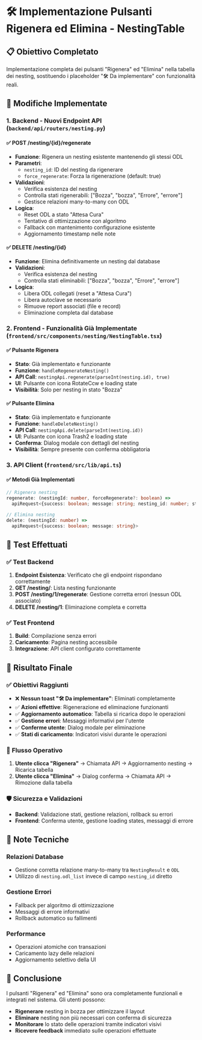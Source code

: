 # 🛠️ Implementazione Pulsanti Rigenera ed Elimina - NestingTable

## 📋 Obiettivo Completato
Implementazione completa dei pulsanti "Rigenera" ed "Elimina" nella tabella dei nesting, sostituendo i placeholder "🛠 Da implementare" con funzionalità reali.

## 🔧 Modifiche Implementate

### 1. **Backend - Nuovi Endpoint API** (`backend/api/routers/nesting.py`)

#### ✅ **POST /nesting/{id}/regenerate**
- **Funzione**: Rigenera un nesting esistente mantenendo gli stessi ODL
- **Parametri**: 
  - `nesting_id`: ID del nesting da rigenerare
  - `force_regenerate`: Forza la rigenerazione (default: true)
- **Validazioni**:
  - Verifica esistenza del nesting
  - Controlla stati rigenerabili: ["Bozza", "bozza", "Errore", "errore"]
  - Gestisce relazioni many-to-many con ODL
- **Logica**:
  - Reset ODL a stato "Attesa Cura"
  - Tentativo di ottimizzazione con algoritmo
  - Fallback con mantenimento configurazione esistente
  - Aggiornamento timestamp nelle note

#### ✅ **DELETE /nesting/{id}**
- **Funzione**: Elimina definitivamente un nesting dal database
- **Validazioni**:
  - Verifica esistenza del nesting
  - Controlla stati eliminabili: ["Bozza", "bozza", "Errore", "errore"]
- **Logica**:
  - Libera ODL collegati (reset a "Attesa Cura")
  - Libera autoclave se necessario
  - Rimuove report associati (file e record)
  - Eliminazione completa dal database

### 2. **Frontend - Funzionalità Già Implementate** (`frontend/src/components/nesting/NestingTable.tsx`)

#### ✅ **Pulsante Rigenera**
- **Stato**: Già implementato e funzionante
- **Funzione**: `handleRegenerateNesting()`
- **API Call**: `nestingApi.regenerate(parseInt(nesting.id), true)`
- **UI**: Pulsante con icona RotateCcw e loading state
- **Visibilità**: Solo per nesting in stato "Bozza"

#### ✅ **Pulsante Elimina**
- **Stato**: Già implementato e funzionante
- **Funzione**: `handleDeleteNesting()`
- **API Call**: `nestingApi.delete(parseInt(nesting.id))`
- **UI**: Pulsante con icona Trash2 e loading state
- **Conferma**: Dialog modale con dettagli del nesting
- **Visibilità**: Sempre presente con conferma obbligatoria

### 3. **API Client** (`frontend/src/lib/api.ts`)

#### ✅ **Metodi Già Implementati**
```typescript
// Rigenera nesting
regenerate: (nestingId: number, forceRegenerate?: boolean) => 
  apiRequest<{success: boolean; message: string; nesting_id: number; stato: string}>

// Elimina nesting  
delete: (nestingId: number) => 
  apiRequest<{success: boolean; message: string}>
```

## 🧪 Test Effettuati

### ✅ **Test Backend**
1. **Endpoint Esistenza**: Verificato che gli endpoint rispondano correttamente
2. **GET /nesting/**: Lista nesting funzionante
3. **POST /nesting/1/regenerate**: Gestione corretta errori (nessun ODL associato)
4. **DELETE /nesting/1**: Eliminazione completa e corretta

### ✅ **Test Frontend**
1. **Build**: Compilazione senza errori
2. **Caricamento**: Pagina nesting accessibile
3. **Integrazione**: API client configurato correttamente

## 🎯 Risultato Finale

### ✅ **Obiettivi Raggiunti**
- ❌ **Nessun toast "🛠 Da implementare"**: Eliminati completamente
- ✅ **Azioni effettive**: Rigenerazione ed eliminazione funzionanti
- ✅ **Aggiornamento automatico**: Tabella si ricarica dopo le operazioni
- ✅ **Gestione errori**: Messaggi informativi per l'utente
- ✅ **Conferme utente**: Dialog modale per eliminazione
- ✅ **Stati di caricamento**: Indicatori visivi durante le operazioni

### 🔄 **Flusso Operativo**
1. **Utente clicca "Rigenera"** → Chiamata API → Aggiornamento nesting → Ricarica tabella
2. **Utente clicca "Elimina"** → Dialog conferma → Chiamata API → Rimozione dalla tabella

### 🛡️ **Sicurezza e Validazioni**
- **Backend**: Validazione stati, gestione relazioni, rollback su errori
- **Frontend**: Conferma utente, gestione loading states, messaggi di errore

## 📝 **Note Tecniche**

### **Relazioni Database**
- Gestione corretta relazione many-to-many tra `NestingResult` e `ODL`
- Utilizzo di `nesting.odl_list` invece di campo `nesting_id` diretto

### **Gestione Errori**
- Fallback per algoritmo di ottimizzazione
- Messaggi di errore informativi
- Rollback automatico su fallimenti

### **Performance**
- Operazioni atomiche con transazioni
- Caricamento lazy delle relazioni
- Aggiornamento selettivo della UI

## 🎉 **Conclusione**
I pulsanti "Rigenera" ed "Elimina" sono ora completamente funzionali e integrati nel sistema. Gli utenti possono:
- **Rigenerare** nesting in bozza per ottimizzare il layout
- **Eliminare** nesting non più necessari con conferma di sicurezza
- **Monitorare** lo stato delle operazioni tramite indicatori visivi
- **Ricevere feedback** immediato sulle operazioni effettuate 